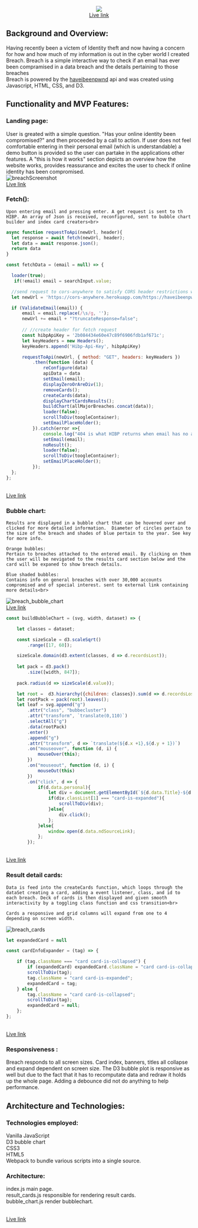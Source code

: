 
<p align="center">
<img src="https://user-images.githubusercontent.com/48927999/70831106-84528a80-1da6-11ea-92e0-f6301d71e206.png">
<br><a href="https://gdesalazar67.github.io/Breach/">Live link</a> 
</p>

## Background and Overview:<br>
  Having recently been a victem of Identity theft and now having a concern for how and how much of my information is out in the cyber world I created Breach. Breach is a simple interactive way to check if an email has ever been compramised in a data breach and the details pertaining to those breaches <br> Breach is powered by the [haveibeenpwnd](https://haveibeenpwned.com/API/v2#APIVersion) api and was created using Javascript, HTML, CSS, and D3. 

  
## Functionality and MVP Features: <br>
  ### Landing page: <br>
  User is greated with a simple question. "Has your online identity been compromised?" and then proceeded by a call to action. If user does not feel comfortable entering in their personal email (which is understandable) a demo button is provided so the user can partake in the applications other features. A "this is how it works" section depicts an overview how the website works, provides reassurance and excites the user to check if online identity has been compromised. 
  <br>![breachScreenshot](https://user-images.githubusercontent.com/48927999/70829698-325c3580-1da3-11ea-92d1-4c7fd855dd94.png)
  <br><a href="https://gdesalazar67.github.io/Breach/">Live link</a> 
  ### Fetch(): <br>
    Upon entering email and pressing enter. A get request is sent to th HIBP. An array of Json is received, reconfigured, sent to bubble chart builder and index card creaters<br>
  ```javascript
async function requestToApi(newUrl, header){
    let response = await fetch(newUrl, header);
    let data = await response.json();
    return data
}

const fetchData = (email = null) => {

    loader(true);
     if(!email) email = searchInput.value;

    //send request to cors-anywhere to satisfy CORS header restrictions with/out buiding back end
    let newUrl = 'https://cors-anywhere.herokuapp.com/https://haveibeenpwned.com/api/v3/breachedaccount/';

    if (ValidateEmail(email)) {
        email = email.replace(/\s/g, '');
        newUrl += email + "?truncateResponse=false";
       
        // //create header for fetch request 
        const hibpApiKey = '2b084434e60e47c89f6906fdb1af671c';
        let keyHeaders = new Headers();
        keyHeaders.append('Hibp-Api-Key', hibpApiKey)

        requestToApi(newUrl, { method: "GET", headers: keyHeaders })
            .then(function (data) {
                reConfigure(data)
                apiData = data
                setEmail(email);
                displayZeroOrAreDiv(1);
                removeCards();
                createCards(data);
                displayChartCardsResults();
                buildChart(allMajorBreaches.concat(data));
                loader(false);
                scrollToDiv(toogleContainer);
                setEmailPlaceHolder();
            }).catch(error =>{
                console.log("404 is what HIBP returns when email has no associated breach results, it's a good thing")
                setEmail(email);
                noResult();
                loader(false);
                scrollToDiv(toogleContainer);
                setEmailPlaceHolder();
            });
    };
};
  ```
  <br><a href="https://gdesalazar67.github.io/Breach/">Live link</a> 
  ### Bubble chart: <br>
    Results are displayed in a bubble chart that can be hovered over and clicked for more detailed information.  Diameter of circles pertain to the size of the breach and shades of blue pertain to the year. See key for more info.

    Orange bubbles: 
    Pertain to breaches attached to the entered email. By clicking on them the user will be nevigated to the results card section below and the card will be expaned to show breach details. 

    Blue shaded bubbles:
    Contains info on general breaches with over 30,000 accounts compromised and of special interest. sent to external link containing more details<br>
   ![breach_bubble_chart](https://user-images.githubusercontent.com/48927999/70831952-bcf36380-1da8-11ea-846e-11cf8c4a791d.png)
   <br><a href="https://gdesalazar67.github.io/Breach/">Live link</a> 
```javascript
const buildBubbleChart = (svg, width, dataset) => {

    let classes = dataset;

    const sizeScale = d3.scaleSqrt()
        .range([17, 60]);

    sizeScale.domain(d3.extent(classes, d => d.recordsLost));
    
    let pack = d3.pack()
        .size([width, 847]);
    
    pack.radius(d => sizeScale(d.value)); 

    let root =  d3.hierarchy({children: classes}).sum(d => d.recordsLost);
    let rootPack = pack(root).leaves();
    let leaf = svg.append("g")
        .attr("class", "bubbecluster")
        .attr("transform", `translate(0,110)`)
        .selectAll("g")
        .data(rootPack)
        .enter()
        .append("g")
        .attr("transform", d => `translate(${d.x +1},${d.y + 1})`)
        .on("mouseover", function (d, i) {
            mouseOver(this);
        })
        .on("mouseout", function (d, i) {
            mouseOut(this)
        })
        .on("click", d => {
            if(d.data.personal){
                let div = document.getElementById(`${d.data.Title}-${d.data.recordsLost}`)  
                if(div.classList[1] === "card-is-expanded"){
                    scrollToDiv(div);
                }else{
                    div.click();
                };
            }else{
                window.open(d.data.ndSourceLink);
            };
        });

```
  <br><a href="https://gdesalazar67.github.io/Breach/">Live link</a> 
  ### Result detail cards:<br>
    Data is feed into the createCards function, which loops through the dataSet creating a card, adding a event listener, class, and id to each breach. Deck of cards is then displayed and given smooth interactivity by a toggling class function and css transition<br>

    Cards a responsive and grid columns will expand from one to 4 depending on screen width. 

![breach_cards](https://user-images.githubusercontent.com/48927999/70836212-62f89b00-1db4-11ea-9efc-e2dbed386f9e.png)


```javascript
let expandedCard = null

const cardInfoExpander = (tag) => {

    if (tag.className === "card card-is-collapsed") {
        if (expandedCard) expandedCard.className = "card card-is-collapsed";
        scrollToDiv(tag);
        tag.className = "card card-is-expanded";
        expandedCard = tag;
    } else {
        tag.className = "card card-is-collapsed";
        scrollToDiv(tag);
        expandedCard = null;
    };
};
```
<br><a href="https://gdesalazar67.github.io/Breach/">Live link</a> 
### Responsiveness :<br>
Breach responds to all screen sizes. Card index, banners, titles all collapse and expand dependent on screen size. The D3 bubble plot is responsive as well but due to the fact that it has to recomputate data and redraw it holds up the whole page. Adding a debounce did not do anything to help performance. 

## Architecture and Technologies:<br>
 ### Technologies employed:<br>
  Vanilla JavaScript<br>
  D3 bubble chart<br>
  CSS3<br>
  HTML5<br>
  Webpack to bundle various scripts into a single source.<br>
  
### Architecture:<br>
index.js main page.<br>
result_cards.js responsible for rendering result cards.<br>
bubble_chart.js render bubblechart.<br>

 
<br><a href="https://gdesalazar67.github.io/Breach/">Live link</a> 